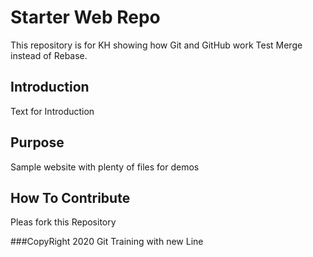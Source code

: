 # Starter Web Repo

This repository is for KH showing how Git and GitHub work
Test Merge instead of Rebase.

## Introduction

Text for Introduction

## Purpose

Sample website with plenty of files for demos

## How To Contribute

Pleas fork this Repository

###CopyRight
2020 Git Training
  with new Line	
			
